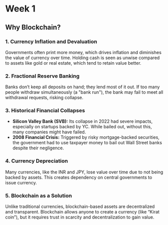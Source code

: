 # Week 1

## Why Blockchain?

### 1. Currency Inflation and Devaluation

Governments often print more money, which drives inflation and diminishes the value of currency over time. Holding cash is seen as unwise compared to assets like gold or real estate, which tend to retain value better.

### 2. Fractional Reserve Banking

Banks don’t keep all deposits on hand; they lend most of it out. If too many people withdraw simultaneously (a "bank run"), the bank may fail to meet all withdrawal requests, risking collapse.

### 3. Historical Financial Collapses

- **Silicon Valley Bank (SVB):** Its collapse in 2022 had severe impacts, especially on startups backed by YC. While bailed out, without this, many companies might have failed.
- **2008 Financial Crisis:** Triggered by risky mortgage-backed securities, the government had to use taxpayer money to bail out Wall Street banks despite their negligence.

### 4. Currency Depreciation

Many currencies, like the INR and JPY, lose value over time due to not being backed by assets. This creates dependency on central governments to issue currency.

### 5. Blockchain as a Solution

Unlike traditional currencies, blockchain-based assets are decentralized and transparent. Blockchain allows anyone to create a currency (like “Kirat coin”), but it requires trust in scarcity and decentralization to gain value.
